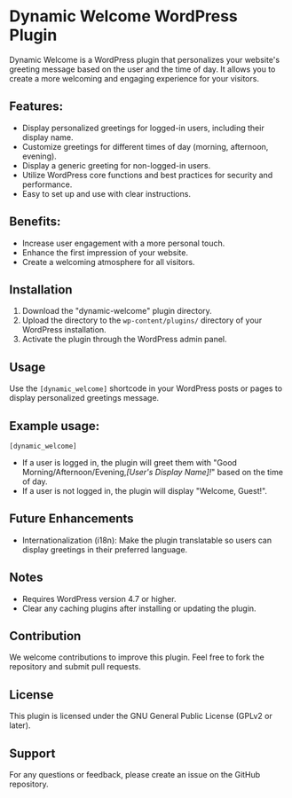 # Dynamic Welcome WordPress Plugin
Dynamic Welcome is a WordPress plugin that personalizes your website's greeting message based on the user and the time of day. It allows you to create a more welcoming and engaging experience for your visitors.

## Features:
- Display personalized greetings for logged-in users, including their display name.
- Customize greetings for different times of day (morning, afternoon, evening).
- Display a generic greeting for non-logged-in users.
- Utilize WordPress core functions and best practices for security and performance.
- Easy to set up and use with clear instructions.

## Benefits:
- Increase user engagement with a more personal touch.
- Enhance the first impression of your website.
- Create a welcoming atmosphere for all visitors.

## Installation
1. Download the "dynamic-welcome" plugin directory.
2. Upload the directory to the `wp-content/plugins/` directory of your WordPress installation.
3. Activate the plugin through the WordPress admin panel.

## Usage
Use the `[dynamic_welcome]` shortcode in your WordPress posts or pages to display personalized greetings message.

## Example usage:

`[dynamic_welcome]`

- If a user is logged in, the plugin will greet them with "Good Morning/Afternoon/Evening,<em>[User's Display Name]!</em>" based on the time of day.
- If a user is not logged in, the plugin will display "Welcome, Guest!".

## Future Enhancements
- Internationalization (i18n): Make the plugin translatable so users can display greetings in their preferred language.

## Notes
- Requires WordPress version 4.7 or higher.
- Clear any caching plugins after installing or updating the plugin.

## Contribution
We welcome contributions to improve this plugin. Feel free to fork the repository and submit pull requests.

## License
This plugin is licensed under the GNU General Public License (GPLv2 or later).

## Support
For any questions or feedback, please create an issue on the GitHub repository.
